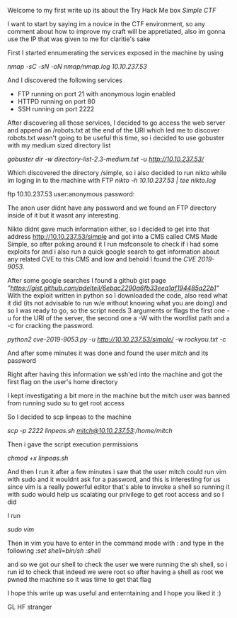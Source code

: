 Welcome to my first write up its about the Try Hack Me box _Simple CTF_

I want to start by saying im a novice in the CTF environment, so any comment about how to improve my craft will be appretiated, also im gonna use the IP that was given to me for claritie's sake


First I started ennumerating the services exposed in the machine by using

_nmap -sC -sN -oN nmap/nmap.log 10.10.237.53_

And I discovered the following services

 - FTP running on port 21 with anonymous login enabled
 - HTTPD running on port 80 
 - SSH running on port 2222

After discovering all those services, I decided to go access the web server and append an /robots.txt at the end of the URI which led me to discover robots.txt wasn't going to be useful this time, so i decided to use gobuster with my medium sized directory list

_gobuster dir -w directory-list-2.3-medium.txt -u http://10.10.237.53/_

Which discovered the directory /simple, so i also decided to run nikto while im loging in to the machine with FTP
 _nikto -h 10.10.237.53 | tee nikto.log_

ftp 10.10.237.53
user:anonymous
password: 

The anon user didnt have any password and we found an FTP directory inside of it but it wasnt any interesting.

Nikto didnt gave much information either, so I decided to get into that address http://10.10.237.53/simple and got into a CMS called CMS Made Simple, so after poking around it I run msfconsole to check if i had some exploits for and i also run a quick google search to get information about any related CVE to this CMS and low and behold I found the _CVE 2019-9053_.

After some google searches I found a github gist page _"https://gist.github.com/pdelteil/6ebac2290a6fb33eea1af194485a22b1"_
With the exploit written in python so I downloaded the code, also read what it did (its not advisable to run w/e without knowing what you are doing) and so I was ready to go, so the script needs 3 arguments or flags the first one -u for the URI of the server, the second one a -W with the wordlist path and a -c for cracking the password.

_python2 cve-2019-9053.py -u http://10.10.237.53/simple/ -w rockyou.txt -c_

And after some minutes it was done and found the user *mitch* and its password

Right after having this information we ssh'ed into the machine and got the first flag on the user's home directory


I kept investigating a bit more in the machine but the mitch user was banned from running sudo su to get root access

So I decided to scp linpeas to the machine 

_scp -p 2222 linpeas.sh mitch@10.10.237.53:/home/mitch_

Then i gave the script execution permissions 

_chmod +x linpeas.sh_

And then I run it after a few minutes i saw that the user mitch could run vim with sudo and it wouldnt ask for a password, and this is interesting for us since vim is a really powerful editor that's able to invoke a shell so running it with sudo would help us scalating our privilege to get root access and so I did

I run

_sudo vim_

Then in vim you have to enter in  the command mode with : and type in the following
_:set shell=bin/sh_
_:shell_

and so we got our shell to check the user we were running the sh shell, so i run id to check that indeed we were root
so after having a shell as root we pwned the machine so it was time to get that flag


I hope this write up was useful and enterntaining and I hope you liked it :)

GL HF stranger 
